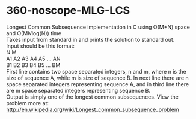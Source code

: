 360-noscope-MLG-LCS
===================

Longest Common Subsequence implementation in C using O(M+N) space and O(M*N*log(N)) time  
Takes input from standard in and prints the solution to standard out.  
Input should be this format:  
N M  
A1 A2 A3 A4 A5 ... AN  
B1 B2 B3 B4 B5 ... BM  
First line contains two space separated integers, n and m, where n is the size of sequence A, while m is size of sequence B. In next line there are n space separated integers representing sequence A, and in third line there are m space separated integers representing sequence B.  
Output is simply one of the longest common subsequences.
View the problem more at:  
http://en.wikipedia.org/wiki/Longest_common_subsequence_problem
